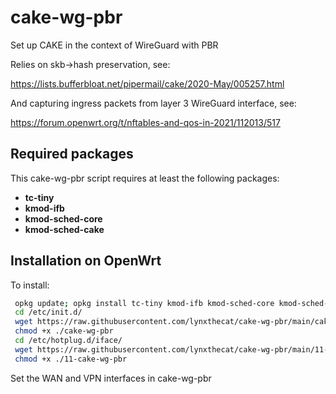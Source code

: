 # cake-wg-pbr
Set up CAKE in the context of WireGuard with PBR

Relies on skb->hash preservation, see: 

https://lists.bufferbloat.net/pipermail/cake/2020-May/005257.html

And capturing ingress packets from layer 3 WireGuard interface, see: 

https://forum.openwrt.org/t/nftables-and-qos-in-2021/112013/517

## Required packages

This cake-wg-pbr script requires at least the following packages:

- **tc-tiny**
- **kmod-ifb**
- **kmod-sched-core**
- **kmod-sched-cake**

## Installation on OpenWrt

To install:

  ```bash
   opkg update; opkg install tc-tiny kmod-ifb kmod-sched-core kmod-sched-cake
   cd /etc/init.d/
   wget https://raw.githubusercontent.com/lynxthecat/cake-wg-pbr/main/cake-wg-pbr
   chmod +x ./cake-wg-pbr
   cd /etc/hotplug.d/iface/
   wget https://raw.githubusercontent.com/lynxthecat/cake-wg-pbr/main/11-cake-wg-pbr
   chmod +x ./11-cake-wg-pbr
   ```
   
   Set the WAN and VPN interfaces in cake-wg-pbr

